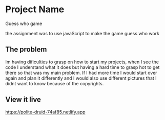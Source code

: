 # Project Name

Guess who game

the assignment was to use javaScript to make the game guess who work

## The problem
Im having dificulties to grasp on how to start my projects, when I see the code I understand what it does but having a hard time to grasp hot to get there so that was my main problem.
If I had more time I would start over again and plan it differently and I would also use different pictures that I didnt want to know because of the copyrights.

## View it live

https://polite-druid-74af85.netlify.app
